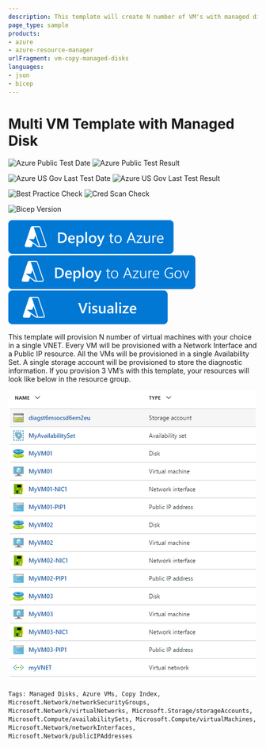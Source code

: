 ```yaml
---
description: This template will create N number of VM's with managed disks, public IPs and network interfaces. It will create the VMs in a single Availability Set. They will be provisioned in a Virtual Network which will also be created as part of the deployment 
page_type: sample
products:
- azure
- azure-resource-manager
urlFragment: vm-copy-managed-disks
languages:
- json
- bicep
---
```

# Multi VM Template with Managed Disk 

![Azure Public Test Date](https://azurequickstartsservice.blob.core.windows.net/badges/quickstarts/microsoft.compute/vm-copy-managed-disks/PublicLastTestDate.svg)
![Azure Public Test Result](https://azurequickstartsservice.blob.core.windows.net/badges/quickstarts/microsoft.compute/vm-copy-managed-disks/PublicDeployment.svg)

![Azure US Gov Last Test Date](https://azurequickstartsservice.blob.core.windows.net/badges/quickstarts/microsoft.compute/vm-copy-managed-disks/FairfaxLastTestDate.svg)
![Azure US Gov Last Test Result](https://azurequickstartsservice.blob.core.windows.net/badges/quickstarts/microsoft.compute/vm-copy-managed-disks/FairfaxDeployment.svg)

![Best Practice Check](https://azurequickstartsservice.blob.core.windows.net/badges/quickstarts/microsoft.compute/vm-copy-managed-disks/BestPracticeResult.svg)
![Cred Scan Check](https://azurequickstartsservice.blob.core.windows.net/badges/quickstarts/microsoft.compute/vm-copy-managed-disks/CredScanResult.svg)

![Bicep Version](https://azurequickstartsservice.blob.core.windows.net/badges/quickstarts/microsoft.compute/vm-copy-managed-disks/BicepVersion.svg)

[![Deploy To Azure](https://raw.githubusercontent.com/Azure/azure-quickstart-templates/master/1-CONTRIBUTION-GUIDE/images/deploytoazure.svg?sanitize=true)](https://portal.azure.com/#create/Microsoft.Template/uri/https%3A%2F%2Fraw.githubusercontent.com%2FAzure%2Fazure-quickstart-templates%2Fmaster%2Fquickstarts%2Fmicrosoft.compute%2Fvm-copy-managed-disks%2Fazuredeploy.json)
[![Deploy To Azure US Gov](https://raw.githubusercontent.com/Azure/azure-quickstart-templates/master/1-CONTRIBUTION-GUIDE/images/deploytoazuregov.svg?sanitize=true)](https://portal.azure.us/#create/Microsoft.Template/uri/https%3A%2F%2Fraw.githubusercontent.com%2FAzure%2Fazure-quickstart-templates%2Fmaster%2Fquickstarts%2Fmicrosoft.compute%2Fvm-copy-managed-disks%2Fazuredeploy.json)
[![Visualize](https://raw.githubusercontent.com/Azure/azure-quickstart-templates/master/1-CONTRIBUTION-GUIDE/images/visualizebutton.svg?sanitize=true)](http://armviz.io/#/?load=https%3A%2F%2Fraw.githubusercontent.com%2FAzure%2Fazure-quickstart-templates%2Fmaster%2Fquickstarts%2Fmicrosoft.compute%2Fvm-copy-managed-disks%2Fazuredeploy.json)

This template will provision N number of virtual machines with your choice in a single VNET. Every VM will be provisioned with a Network Interface and a Public IP resource. All the VMs will be provisioned in a single Availability Set. A single storage account will be provisioned to store the diagnostic information.
If you provision 3 VM’s with this template, your resources will look like below in the resource group.

![template resources](images/resources.png "template resource objects")

`Tags: Managed Disks, Azure VMs, Copy Index, Microsoft.Network/networkSecurityGroups, Microsoft.Network/virtualNetworks, Microsoft.Storage/storageAccounts, Microsoft.Compute/availabilitySets, Microsoft.Compute/virtualMachines, Microsoft.Network/networkInterfaces, Microsoft.Network/publicIPAddresses`

